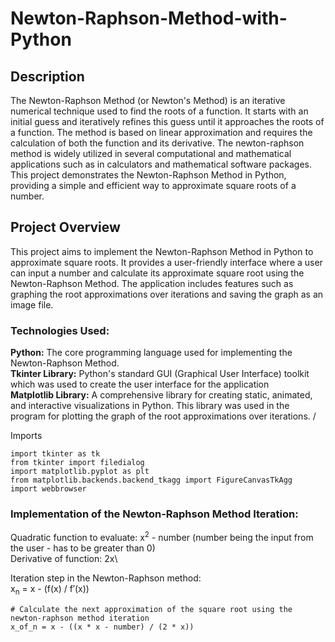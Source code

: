 # Newton-Raphson-Method-with-Python

## Description
The Newton-Raphson Method (or Newton's Method) is an iterative numerical technique used to find the roots of a function. It starts with an initial guess and iteratively refines this guess until it approaches the roots of a function. The method is based on linear approximation and requires the calculation of both the function and its derivative. The newton-raphson method is widely utilized in several computational and mathematical applications such as in calculators and mathematical software packages. This project demonstrates the Newton-Raphson Method in Python, providing a simple and efficient way to approximate square roots of a number.

## Project Overview
This project aims to implement the Newton-Raphson Method in Python to approximate square roots. It provides a user-friendly interface where a user can input a number and calculate its approximate square root using the Newton-Raphson Method. The application includes features such as graphing the root approximations over iterations and saving the graph as an image file.

### Technologies Used: 
**__Python:__** The core programming language used for implementing the Newton-Raphson Method. \
**__Tkinter Library:__** Python's standard GUI (Graphical User Interface) toolkit which was used to create the user interface for the application \
**__Matplotlib Library:__** A comprehensive library for creating static, animated, and interactive visualizations in Python. This library was used in the program for plotting the graph of the root approximations over iterations. /

Imports
```
import tkinter as tk
from tkinter import filedialog
import matplotlib.pyplot as plt
from matplotlib.backends.backend_tkagg import FigureCanvasTkAgg
import webbrowser
```

### Implementation of the Newton-Raphson Method Iteration:
Quadratic function to evaluate: x<sup>2</sup> - number (number being the input from the user - has to be greater than 0) \
Derivative of function: 2x\

Iteration step in the Newton-Raphson method: \
x<sub>n</sub> = x - (f(x) / f′(x))
```
# Calculate the next approximation of the square root using the newton-raphson method iteration
x_of_n = x - ((x * x - number) / (2 * x))
```
